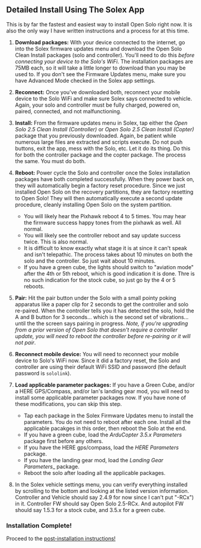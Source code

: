## Detailed Install Using The Solex App ##
This is by far the fastest and easiest way to install Open Solo right now. It is also the only way I have written instructions and a process for at this time.

1. **Download packages:** With your device connected to the internet, go into the Solex firmware updates menu and download the Open Solo Clean Install packages (solo and controller). You'll need to do this _before connecting your device to the Solo's WiFi_.  The installation packages are 75MB each, so it will take a little longer to download than you may be used to. If you don't see the Firmware Updates menu, make sure you have Advanced Mode checked in the Solex app settings.

2. **Reconnect:** Once you've downloaded both, reconnect your mobile device to the Solo WiFi and make sure Solex says connected to vehicle. Again, your solo and controller must be fully charged, powered on, paired, connected, and not malfunctioning. 

3. **Install:** From the firmware updates menu in Solex, tap either the _Open Solo 2.5 Clean Install (Controller)_ or _Open Solo 2.5 Clean Install (Copter)_ package that you previously downloaded. Again, be patient while numerous large files are extracted and scripts execute. Do not push buttons, exit the app, mess with the Solo, etc. Let it do its thing. Do this for both the controller package and the copter package. The process the same. You must do both.

4. **Reboot:** Power cycle the Solo and controller once the Solex installation packages have both completed successfully. When they power back on, they will automatically begin a factory reset procedure. Since we just installed Open Solo on the recovery partitions, they are factory resetting to Open Solo! They will then automatically execute a second update procedure, cleanly installing Open Solo on the system partition.
    - You will likely hear the Pixhawk reboot 4 to 5 times. You may hear the firmware success happy tones from the pixhawk as well. All normal.
    - You will likely see the controller reboot and say update success twice. This is also normal.
    - It is difficult to know exactly what stage it is at since it can't speak and isn't telepathic. The process takes about 10 minutes on both the solo and the controller.  So just wait about 10 minutes.
    - If you have a green cube, the lights should switch to "aviation mode" after the 4th or 5th reboot, which is good indication it is done. Thre is no such indication for the stock cube, so just go by the 4 or 5 reboots.

5. **Pair:** Hit the pair button under the Solo with a small pointy poking apparatus like a paper clip for 2 seconds to get the controller and solo re-paired. When the controller tells you it has detected the solo, hold the A and B button for 3 seconds... which is the second set of vibrations... until the the screen says pairing in progress. _Note, if you're upgrading from a prior version of Open Solo that doesn't require a controller update, you will need to reboot the controller before re-pairing or it will not pair_.

6. **Reconnect mobile device:** You will need to reconnect your mobile device to Solo's WiFi now.  Since it did a factory reset, the Solo and controller are using their default WiFi SSID and password (the default password is `sololink`).

7. **Load applicable parameter packages:** If you have a Green Cube, and/or a HERE GPS/Compass, and/or Ian's landing gear mod, you will need to install some applicable parameter packages now.  If you have none of these modifications, you can skip this step.
   - Tap each package in the Solex Firmware Updates menu to install the parameters. You do not need to reboot after each one. Install all the applicable pacakges in this order, then reboot the Solo at the end.
   - If you have a green cube, load the _ArduCopter 3.5.x Parameters_ package first before any others.
   - If you have the HERE gps/compass, load the _HERE Parameters_ package.
   - If you have the landing gear mod, load the _Landing Gear Parameters__ package.
   - Reboot the solo after loading all the applicable packages.

8. In the Solex vehicle settings menu, you can verify everything installed by scrolling to the bottom and looking at the listed version information. Controller and Vehicle should say 2.4.9 for now since I can't put "-RCx") in it.  Controller FW should say Open Solo 2.5-RCx.  And autopilot FW should say 1.5.3 for a stock cube, and 3.5.x for a green cube.

### Installation Complete! ###
Proceed to the [post-installation instructions!](../master/install_post.md)
